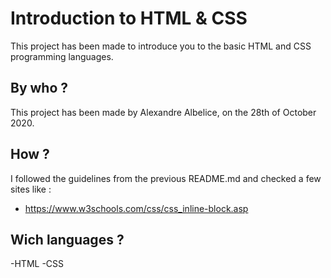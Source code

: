 # Introduction to HTML & CSS
This project has been made to introduce you to the basic HTML and CSS programming languages.

## By who ?
This project has been made by Alexandre Albelice, on the 28th of October 2020.

## How ?
I followed the guidelines from the previous README.md and checked a few sites like :

- https://www.w3schools.com/css/css_inline-block.asp

## Wich languages ?
-HTML
-CSS

